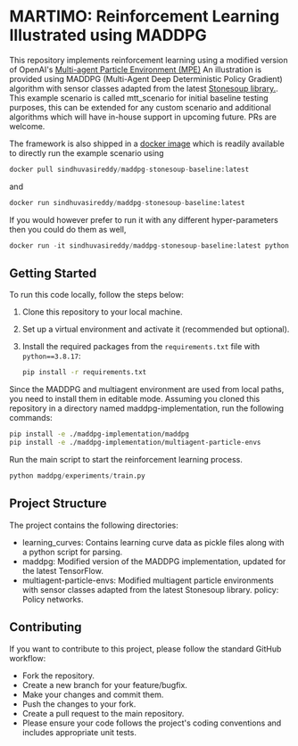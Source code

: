 # MARTIMO: Reinforcement Learning Illustrated using MADDPG

This repository implements reinforcement learning using a modified version of OpenAI's [Multi-agent Particle Environment (MPE)](https://github.com/openai/multiagent-particle-envs) An illustration is provided using MADDPG (Multi-Agent Deep Deterministic Policy Gradient) algorithm with sensor classes adapted from the latest [Stonesoup library.](https://stonesoup.readthedocs.io/en/latest/stonesoup.html). This example scenario is called mtt_scenario for initial baseline testing purposes, this can be extended for any custom scenario and additional algorithms which will have in-house support in upcoming future. PRs are welcome.

The framework is also shipped in a [docker image](https://hub.docker.com/repository/docker/sindhuvasireddy/maddpg-stonesoup-baseline/general) which is readily available to directly run the example scenario using 
```python Copy code 
docker pull sindhuvasireddy/maddpg-stonesoup-baseline:latest
```
and 
```python Copy code 
docker run sindhuvasireddy/maddpg-stonesoup-baseline:latest
```
If you would however prefer to run it with any different hyper-parameters then you could do them as well, 
```python Copy code 
docker run -it sindhuvasireddy/maddpg-stonesoup-baseline:latest python train.py --max-episode-len 10 --num-episodes 100 --batch-size 2 --save-rate 10
```

## Getting Started

To run this code locally, follow the steps below:

1. Clone this repository to your local machine.
2. Set up a virtual environment and activate it (recommended but optional).
3. Install the required packages from the `requirements.txt` file with `python==3.8.17`:

   ```bash Copy code
   pip install -r requirements.txt
   ```
Since the MADDPG and multiagent environment are used from local paths, you need to install them in editable mode. Assuming you cloned this repository in a directory named maddpg-implementation, run the following commands:

 ```bash Copy code
 pip install -e ./maddpg-implementation/maddpg
 pip install -e ./maddpg-implementation/multiagent-particle-envs 
 ```
Run the main script to start the reinforcement learning process. 
```python Copy code
python maddpg/experiments/train.py
```

## Project Structure
The project contains the following directories:

- learning_curves: Contains learning curve data as pickle files along with a python script for parsing.
- maddpg: Modified version of the MADDPG implementation, updated for the latest TensorFlow.
- multiagent-particle-envs: Modified multiagent particle environments with sensor classes adapted from the latest Stonesoup library.
policy: Policy networks.

## Contributing
If you want to contribute to this project, please follow the standard GitHub workflow:

- Fork the repository.
- Create a new branch for your feature/bugfix.
- Make your changes and commit them.
- Push the changes to your fork.
- Create a pull request to the main repository.
- Please ensure your code follows the project's coding conventions and includes appropriate unit tests.
